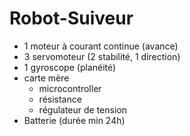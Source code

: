 # Robot-Suiveur
- 1 moteur à courant continue (avance)
- 3 servomoteur (2 stabilité, 1 direction)
- 1 gyroscope (planéité)
- carte mère
  - microcontroller
  - résistance
  - régulateur de tension
- Batterie (durée min 24h)
